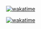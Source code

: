 
[![wakatime](https://github-readme-stats.vercel.app/api/wakatime?username=nsstnc&layout=compact&theme=dark&langs_count=5)](https://wakatime.com/@nsstnc)

[![wakatime](https://wakatime.com/badge/user/4c258cd1-fdc6-4446-a7bd-da3ab055e904.svg?style=flat)](https://wakatime.com/@4c258cd1-fdc6-4446-a7bd-da3ab055e904)
